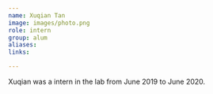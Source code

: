 ```yaml
---
name: Xuqian Tan
image: images/photo.png
role: intern
group: alum
aliases:
links:

---
```


Xuqian was a intern in the lab from June 2019 to June 2020.